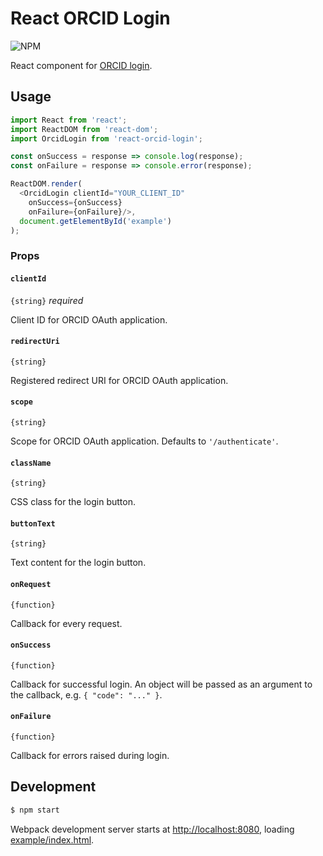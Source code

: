 # React ORCID Login

![NPM](https://img.shields.io/npm/v/react-github-login.svg?style=flat)

React component for [ORCID login](https://info.orcid.org/documentation/integration-guide/sign-in-using-orcid-credentials/).

## Usage

```js
import React from 'react';
import ReactDOM from 'react-dom';
import OrcidLogin from 'react-orcid-login';

const onSuccess = response => console.log(response);
const onFailure = response => console.error(response);

ReactDOM.render(
  <OrcidLogin clientId="YOUR_CLIENT_ID"
    onSuccess={onSuccess}
    onFailure={onFailure}/>,
  document.getElementById('example')
);
```

### Props

#### `clientId`

`{string}` _required_

Client ID for ORCID OAuth application.

#### `redirectUri`

`{string}`

Registered redirect URI for ORCID OAuth application.

#### `scope`

`{string}`

Scope for ORCID OAuth application. Defaults to `'/authenticate'`.

#### `className`

`{string}`

CSS class for the login button.

#### `buttonText`

`{string}`

Text content for the login button.

#### `onRequest`

`{function}`

Callback for every request.

#### `onSuccess`

`{function}`

Callback for successful login. An object will be passed as an argument to the callback, e.g. `{ "code": "..." }`.

#### `onFailure`

`{function}`

Callback for errors raised during login.


## Development

```sh
$ npm start
```

Webpack development server starts at [http://localhost:8080](http://localhost:8080), loading [example/index.html](github.com/checkr/react-facebook-login/tree/master/example/index.html).
